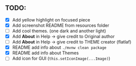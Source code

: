 ## TODO:

- [x] Add yellow highlight on focused piece
- [x] Add screenshot README from resources folder
- [ ] Add cool themes. (one dark and another light)
- [x] Add **About** in Help -> give credit to Original author
- [ ] Add **About** in Help -> give credit to THEME creator (flatlaf)
- [x] README add info about `./mvnw clean package`
- [x] README add info about Themes
- [ ] Add icon for GUI (`this.setIconImage(...Image)`)
